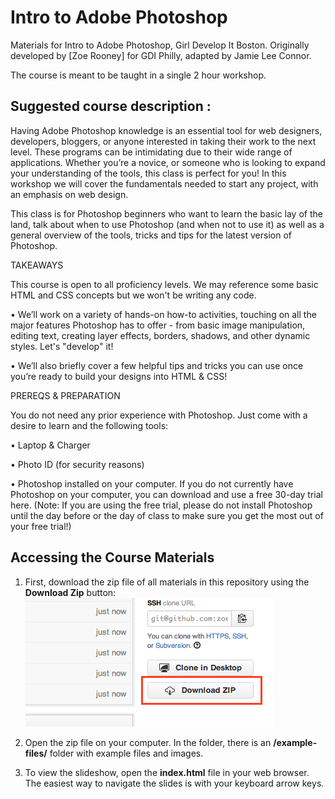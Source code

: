 Intro to Adobe Photoshop
======================

Materials for Intro to Adobe Photoshop, Girl Develop It Boston.
Originally developed by [Zoe Rooney] for GDI Philly, adapted by Jamie Lee Connor.

The course is meant to be taught in a single 2 hour workshop. 

## Suggested course description :

Having Adobe Photoshop knowledge is an essential tool for web designers, developers, bloggers, or anyone interested in taking their work to the next level. These programs can be intimidating due to their wide range of applications. Whether you’re a novice, or someone who is looking to expand your understanding of the tools, this class is perfect for you! In this workshop we will cover the fundamentals needed to start any project, with an emphasis on web design.

This class is for Photoshop beginners who want to learn the basic lay of the land, talk about when to use Photoshop (and when not to use it) as well as a general overview of the tools, tricks and tips for the latest version of Photoshop.

TAKEAWAYS

This course is open to all proficiency levels. We may reference some basic HTML and CSS concepts but we won't be writing any code.

• We’ll work on a variety of hands-on how-to activities, touching on all the major features Photoshop has to offer - from basic image manipulation, editing text, creating layer effects, borders, shadows, and other dynamic styles.  Let's "develop" it! 

• We’ll also briefly cover a few helpful tips and tricks you can use once you’re ready to build your designs into HTML & CSS!

PREREQS & PREPARATION

You do not need any prior experience with Photoshop. Just come with a desire to learn and the following tools:

• Laptop & Charger

• Photo ID (for security reasons)

• Photoshop installed on your computer. If you do not currently have Photoshop on your computer, you can download and use a free 30-day trial here. (Note: If you are using the free trial, please do not install Photoshop until the day before or the day of class to make sure you get the most out of your free trial!)


## Accessing the Course Materials

1. First, download the zip file of all materials in this repository using the **Download Zip** button:<br>
![Download zip button](/images/download-zip.png)

2. Open the zip file on your computer. In the folder, there is an **/example-files/** folder with example files and images.

3. To view the slideshow, open the **index.html** file in your web browser. The easiest way to navigate the slides is with your keyboard arrow keys.